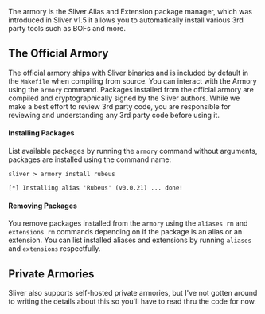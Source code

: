 The armory is the Sliver Alias and Extension package manager, which was introduced in Sliver v1.5 it allows you to automatically install various 3rd party tools such as BOFs and more.

## The Official Armory

The official armory ships with Sliver binaries and is included by default in the `Makefile` when compiling from source. You can interact with the Armory using the `armory` command. Packages installed from the official armory are compiled and cryptographically signed by the Sliver authors. While we make a best effort to review 3rd party code, you are responsible for reviewing and understanding any 3rd party code before using it.

#### Installing Packages

List available packages by running the `armory` command without arguments, packages are installed using the command name: 

```
sliver > armory install rubeus

[*] Installing alias 'Rubeus' (v0.0.21) ... done!
```

#### Removing Packages

You remove packages installed from the `armory` using the `aliases rm` and `extensions rm` commands depending on if the package is an alias or an extension. You can list installed aliases and extensions by running `aliases` and `extensions` respectfully.

## Private Armories

Sliver also supports self-hosted private armories, but I've not gotten around to writing the details about this so you'll have to read thru the code for now.